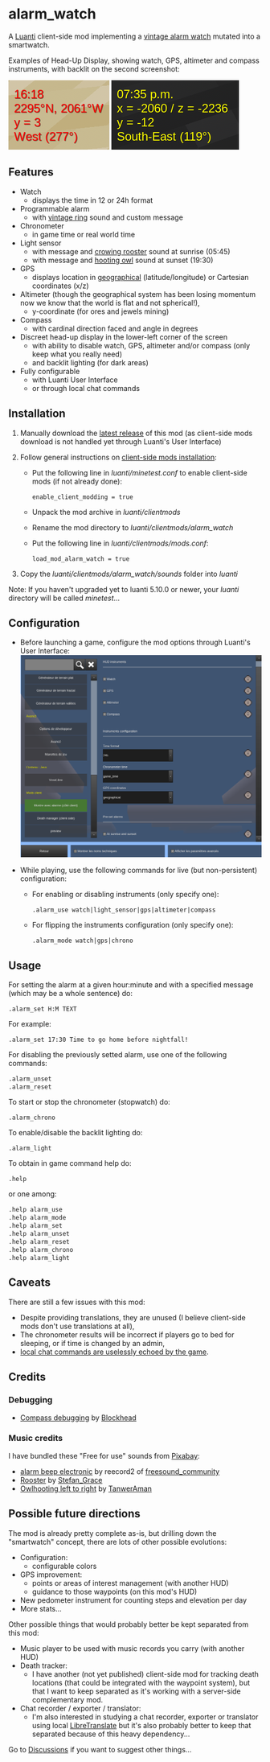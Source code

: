 # alarm_watch
A [Luanti](https://www.luanti.org/) client-side mod implementing a [vintage alarm watch](https://www.casio.com/fr/watches/casio/product.F-91W-1/) mutated into a smartwatch.

Examples of Head-Up Display, showing watch, GPS, altimeter and compass instruments, with backlit on the second screenshot:

![Normal HUD](https://github.com/HubTou/alarm_watch/blob/main/screenshots/normal_hud.png)
![Alternative HUD](https://github.com/HubTou/alarm_watch/blob/main/screenshots/alternative_hud.png)

## Features
* Watch
  * displays the time in 12 or 24h format
* Programmable alarm
  * with [vintage ring](https://pixabay.com/sound-effects/alarm-beep-electronic-91914/) sound and custom message
* Chronometer
  * in game time or real world time
* Light sensor
  * with message and [crowing rooster](https://pixabay.com/sound-effects/rooster-233738/) sound at sunrise (05:45)
  * with message and [hooting owl](https://pixabay.com/sound-effects/owl-hooting-left-to-right-stereo-240676/) sound at sunset (19:30)
* GPS
  * displays location in [geographical](https://en.wikipedia.org/wiki/Geographic_coordinate_system) (latitude/longitude) or Cartesian coordinates (x/z)
* Altimeter (though the geographical system has been losing momentum now we know that the world is flat and not spherical!),  
  * y-coordinate (for ores and jewels mining) 
* Compass
  * with cardinal direction faced and angle in degrees
* Discreet head-up display in the lower-left corner of the screen
  * with ability to disable watch, GPS, altimeter and/or compass (only keep what you really need)
  * and backlit lighting (for dark areas)
* Fully configurable
  * with Luanti User Interface
  * or through local chat commands   

## Installation
1. Manually download the [latest release](https://github.com/HubTou/alarm_watch/releases) of this mod (as client-side mods download is not handled yet through Luanti's User Interface)
2. Follow general instructions on [client-side mods installation](https://wiki.minetest.net/Installing_Client-Side_Mods):

   * Put the following line in *luanti/minetest.conf* to enable client-side mods (if not already done):
      ```
      enable_client_modding = true
      ```
      
   * Unpack the mod archive in *luanti/clientmods*
   * Rename the mod directory to *luanti/clientmods/alarm_watch*
   * Put the following line in *luanti/clientmods/mods.conf*:
      ```
      load_mod_alarm_watch = true
      ```
3. Copy the *luanti/clientmods/alarm_watch/sounds* folder into *luanti*

Note: If you haven't upgraded yet to luanti 5.10.0 or newer, your *luanti* directory will be called *minetest*...

## Configuration
* Before launching a game, configure the mod options through Luanti's User Interface:
![Configuration in UI](https://github.com/HubTou/alarm_watch/blob/main/screenshots/config.png)

* While playing, use the following commands for live (but non-persistent) configuration:
  * For enabling or disabling instruments (only specify one):
    ```
    .alarm_use watch|light_sensor|gps|altimeter|compass
    ```
  * For flipping the instruments configuration (only specify one):
    ```
    .alarm_mode watch|gps|chrono
    ```

## Usage
For setting the alarm at a given hour:minute and with a specified message (which may be a whole sentence) do:
```
.alarm_set H:M TEXT
```

For example:
```
.alarm_set 17:30 Time to go home before nightfall!
```

For disabling the previously setted alarm, use one of the following commands:
```
.alarm_unset
.alarm_reset
```

To start or stop the chronometer (stopwatch) do:
```
.alarm_chrono
```

To enable/disable the backlit lighting do:
```
.alarm_light
```

To obtain in game command help do:
```
.help
```

or one among:
```
.help alarm_use
.help alarm_mode
.help alarm_set
.help alarm_unset
.help alarm_reset
.help alarm_chrono
.help alarm_light
```

## Caveats
There are still a few issues with this mod:
* Despite providing translations, they are unused (I believe client-side mods don't use translations at all),
* The chronometer results will be incorrect if players go to bed for sleeping, or if time is changed by an admin,
* [local chat commands are uselessly echoed by the game](https://forum.luanti.org/viewtopic.php?t=31183).

## Credits
### Debugging
* [Compass debugging](https://forum.luanti.org/viewtopic.php?t=31167) by [Blockhead](https://forum.luanti.org/memberlist.php?mode=viewprofile&u=24958)

### Music credits
I have bundled these "Free for use" sounds from [Pixabay](https://pixabay.com/):
* [alarm beep electronic](https://pixabay.com/sound-effects/alarm-beep-electronic-91914/) by reecord2 of [freesound_community](https://pixabay.com/users/freesound_community-46691455/)
* [Rooster](https://pixabay.com/sound-effects/rooster-233738/) by [Stefan_Grace](https://pixabay.com/users/stefan_grace-8153913/)
* [Owlhooting left to right](https://pixabay.com/sound-effects/owl-hooting-left-to-right-stereo-240676/) by [TanwerAman](https://pixabay.com/users/tanweraman-29554143/)

## Possible future directions
The mod is already pretty complete as-is, but drilling down the "smartwatch" concept, there are lots of other possible evolutions:
* Configuration:
  * configurable colors
* GPS improvement:
  * points or areas of interest management (with another HUD)
  * guidance to those waypoints (on this mod's HUD)
* New pedometer instrument for counting steps and elevation per day
* More stats...

Other possible things that would probably better be kept separated from this mod:
* Music player to be used with music records you carry (with another HUD) 
* Death tracker:
  * I have another (not yet published) client-side mod for tracking death locations (that could be integrated with the waypoint system), but that I want to keep separated as it's working with a server-side complementary mod.
* Chat recorder / exporter / translator:
  * I'm also interested in studying a chat recorder, exporter or translator using local [LibreTranslate](https://github.com/LibreTranslate/LibreTranslate) but it's also probably better to keep that separated because of this heavy dependency...

Go to [Discussions](https://github.com/HubTou/alarm_watch/discussions) if you want to suggest other things...
